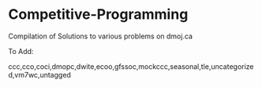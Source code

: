 # Competitive-Programming
Compilation of Solutions to various problems on dmoj.ca

To Add:

ccc,cco,coci,dmopc,dwite,ecoo,gfssoc,mockccc,seasonal,tle,uncategorized,vm7wc,untagged
